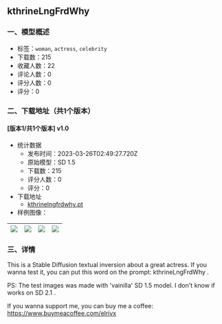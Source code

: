 ## kthrineLngFrdWhy
### 一、模型概述

- 标签：`woman`, `actress`, `celebrity`
- 下载数：215
- 收藏人数：22
- 评论人数：0
- 评分人数：0
- 评分：0

### 二、下载地址（共1个版本）

#### [版本1/共1个版本] v1.0

- 统计数据
  - 发布时间：2023-03-26T02:49:27.720Z
  - 原始模型：SD 1.5
  - 下载数：215
  - 评分人数：0
  - 评分：0
- 下载地址
  - [kthrinelngfrdwhy.pt](https://civitai.com/api/download/models/26726)
- 样例图像：

| <img src="https://image.civitai.com/xG1nkqKTMzGDvpLrqFT7WA/c671f335-3475-4a27-f34f-6d0b61c91d00/width=450/294520.jpeg" /> | <img src="https://image.civitai.com/xG1nkqKTMzGDvpLrqFT7WA/0e385261-637f-4f99-637e-97a5130ce900/width=450/294524.jpeg" /> | <img src="https://image.civitai.com/xG1nkqKTMzGDvpLrqFT7WA/4e30f43f-bfa2-45c9-284d-207f5876c900/width=450/294523.jpeg" /> | <img src="https://image.civitai.com/xG1nkqKTMzGDvpLrqFT7WA/6a231f9c-a73d-476b-a0f9-6b80af1e3d00/width=450/294522.jpeg" /> |
| ---- | ---- | ---- | ---- |


### 三、详情
<p>This is a Stable Diffusion textual inversion about a great actress. If you wanna test it, you can put this word on the prompt: kthrineLngFrdWhy .</p><p>PS: The test images was made with 'vainilla' SD 1.5 model. I don't know if works on SD 2.1 .</p><p>If you wanna support me, you can buy me a coffee: <a target="_blank" rel="ugc" href="https://www.buymeacoffee.com/elrivx">https://www.buymeacoffee.com/elrivx</a></p>